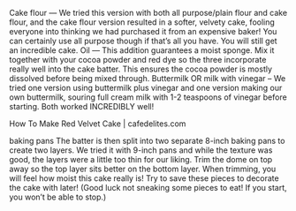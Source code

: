 Cake flour — We tried this version with both all purpose/plain flour and cake flour, and the cake flour version resulted in a softer, velvety cake, fooling everyone into thinking we had purchased it from an expensive baker! You can certainly use all purpose though if that’s all you have. You will still get an incredible cake.
Oil — This addition guarantees a moist sponge. Mix it together with your cocoa powder and red dye so the three incorporate really well into the cake batter. This ensures the cocoa powder is mostly dissolved before being mixed through.
Buttermilk OR milk with vinegar – We tried one version using buttermilk plus vinegar and one version making our own buttermilk, souring full cream milk with 1-2 teaspoons of vinegar before starting. Both worked INCREDIBLY well!

How To Make Red Velvet Cake | cafedelites.com

baking pans
The batter is then split into two separate 8-inch baking pans to create two layers. We tried it with 9-inch pans and while the texture was good, the layers were a little too thin for our liking. Trim the dome on top away so the top layer sits better on the bottom layer. When trimming, you will feel how moist this cake really is! Try to save these pieces to decorate the cake with later! (Good luck not sneaking some pieces to eat! If you start, you won’t be able to stop.)